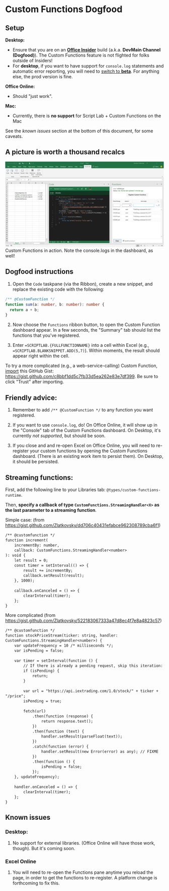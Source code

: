 # Custom Functions Dogfood

## Setup

**Desktop:**
* Ensure that you are on an **[Office Insider](https://products.office.com/en-us/office-insider?tab=Windows-Desktop#Tabs_section)** build (a.k.a. **DevMain Channel (Dogfood)**).  The Custom Functions feature is not flighted for folks outside of Insiders!
* For **desktop**, if you want to have support for `console.log` statements and automatic error reporting, you will need to [switch to **beta**](https://github.com/OfficeDev/script-lab/blob/master/.github/images/switch-to-beta.png).  For anything else, the prod version is fine.

**Office Online:**
- Should "just work".

**Mac:**
- Currently, there is **no support** for Script Lab + Custom Functions on the Mac

See the *known issues* section at the bottom of this document, for some caveats.

## A picture is worth a thousand recalcs

![Screenshot](./.github/images/custom-functions-dogfood.png)
Custom Functions in action. Note the console.logs in the dashboard, as well!

## Dogfood instructions

1.  Open the `Code` taskpane (via the Ribbon), create a new snippet, and replace the existing code with the following:

```typescript
/** @CustomFunction */
function sum(a: number, b: number): number {
  return a + b;
}
```

2.  Now choose the `Functions` ribbon button, to open the Custom Function dashboard appear. In a few seconds, the "Summary" tab should list the functions that you've registered.

3.  Enter `=SCRIPTLAB.{FULLFUNCTIONNAME}` into a cell within Excel (e.g., `=SCRIPTLAB.BLANKSNIPPET.ADD(5,7)`). Within moments, the result should appear right within the cell.

To try a more complicated (e.g., a web-service-calling) Custom Function, [import](http://aka.ms/scriptlab/import) this GitHub Gist: <https://gist.github.com/c8bbf1dd5c7fb33d5ea262e83e7df399>. Be sure to click "Trust" after importing.

## Friendly advice:

1.  Remember to add `/** @CustomFunction */` to any function you want registered.

1.  If you want to use `console.log`, do!  On Office Online, it will show up in the "Console" tab of the Custom Functions dashboard.  On Desktop, it's currently *not supported*, but should be soon.

1.  If you close and and re-open Excel on Office Online, you will need to re-register your custom functions by opening the Custom Functions dashboard.  (There is an existing work item to persist them).  On Desktop, it should be persisted.

## Streaming functions:

First, add the following line to your Libraries tab: `@types/custom-functions-runtime`.

Then, **specify a callback of type `CustomFunctions.StreamingHandler<X>` as the last parameter to a streaming function**. 

Simple case:  (from https://gist.github.com/Zlatkovsky/dd706c40431efabce962308789cba6f1)

```
/** @customfunction */
function increment(
    incrementBy: number,
    callback: CustomFunctions.StreamingHandler<number>
): void {
    let result = 0;
    const timer = setInterval(() => {
        result += incrementBy;
        callback.setResult(result);
    }, 1000);

    callback.onCanceled = () => {
        clearInterval(timer);
    };
}
```


More complicated (from https://gist.github.com/Zlatkovsky/522183067333a47d8ec4f7e8a4823c57)

```
/** @customfunction */
function stockPriceStream(ticker: string, handler: CustomFunctions.StreamingHandler<number>) {
    var updateFrequency = 10 /* milliseconds */;
    var isPending = false;

    var timer = setInterval(function () {
        // If there is already a pending request, skip this iteration:
        if (isPending) {
            return;
        }

        var url = "https://api.iextrading.com/1.0/stock/" + ticker + "/price";
        isPending = true;

        fetch(url)
            .then(function (response) {
                return response.text();
            })
            .then(function (text) {
                handler.setResult(parseFloat(text));
            })
            .catch(function (error) {
                handler.setResult(new Error(error) as any); // FIXME
            })
            .then(function () {
                isPending = false;
            });
    }, updateFrequency);

    handler.onCanceled = () => {
        clearInterval(timer);
    };
}
```



## Known issues

### Desktop:
1. No support for external libraries.  (Office Online will have those work, though).  But it's coming soon.

### Excel Online
1. You will need to re-open the Functions pane anytime you reload the page, in order to get the functions to re-register.  A platform change is forthcoming to fix this.
